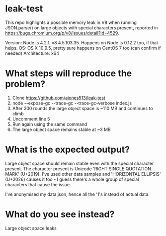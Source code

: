 # leak-test

This repo highlights a possible memory leak in V8 when running JSON.parse() on large objects with special characters present, reported in https://bugs.chromium.org/p/v8/issues/detail?id=4529.

Version: Node.js 4.2.1, v8 4.5.103.35. Happens on Node.js 0.12.2 too, if that helps.
OS: OS X 10.9.5, pretty sure happens on CentOS 7 too (can confirm if needed)
Architecture: x64

What steps will reproduce the problem?
========================
1) Clone https://github.com/ajones513/leak-test
2) node --expose-gc --trace-gc --trace-gc-verbose index.js
3) After 200 rounds the large object space is ~110 MB and continues to climb
4) Uncomment line 5
5) Run again using the same command
6) The large object space remains stable at ~3 MB

What is the expected output?
==================
Large object space should remain stable even with the special character present. The character present is Unicode 'RIGHT SINGLE QUOTATION MARK' (U+2019). I've used other data samples and 'HORIZONTAL ELLIPSIS' (U+2026) causes it too - I guess there's a whole group of special characters that cause the issue.

I've anonymised my data.json, hence all the '1's instead of actual data.

What do you see instead?
===============
Large object space leaks
